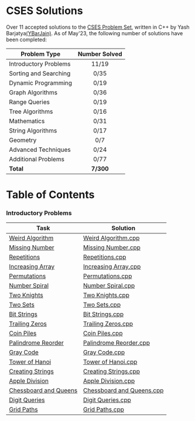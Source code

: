 # CSES Solutions

Over 11 accepted solutions to the [CSES Problem Set](https://cses.fi/problemset/), written in C++ by Yash Barjatya[(YBarJain)](https://cses.fi/user/153003). As of May'23, the following number of solutions have been completed:

| Problem Type          | Number Solved |
|-----------------------|:-------------:|
| Introductory Problems |    11/19      |
| Sorting and Searching |     0/35      |
| Dynamic Programming   |     0/19      |
| Graph Algorithms      |     0/36      |
| Range Queries         |     0/19      |
| Tree Algorithms       |     0/16      |
| Mathematics           |     0/31      |
| String Algorithms     |     0/17      |
| Geometry              |      0/7      |
| Advanced Techniques   |     0/24      |
| Additional Problems   |     0/77      |
| **Total**             |  **7/300**    |

# Table of Contents

### Introductory Problems

| Task                                                           | Solution                   |
| -------------------------------------------------------------- | -------------------------- |
| [Weird Algorithm](https://cses.fi/problemset/task/1068/)       | [Weird Algorithm.cpp](/Introductory%20Problems/Weird%20Algorithm.cpp) |
| [Missing Number](https://cses.fi/problemset/task/1083/)        | [Missing Number.cpp](/Introductory%20Problems/Missing%20Number.cpp) |
| [Repetitions](https://cses.fi/problemset/task/1069/)           | [Repetitions.cpp](/Introductory%20Problems/Repetitions.cpp) |
| [Increasing Array](https://cses.fi/problemset/task/1094/)      | [Increasing Array.cpp](/Introductory%20Problems/Increasing%20Array.cpp) |
| [Permutations](https://cses.fi/problemset/task/1070/)          | [Permutations.cpp](/Introductory%20Problems/Permutations%20I.cpp) |
| [Number Spiral](https://cses.fi/problemset/task/1071/)         | [Number Spiral.cpp](/Introductory%20Problems/Number%20Spiral.cpp) |
| [Two Knights](https://cses.fi/problemset/task/1072/)           | [Two Knights.cpp](/Introductory%20Problems/Two%20Knights.cpp) |
| [Two Sets](https://cses.fi/problemset/task/1092/)              | [Two Sets.cpp](/Introductory%20Problems/Two%20Sets%20I.cpp) |
| [Bit Strings](https://cses.fi/problemset/task/1617/)           | [Bit Strings.cpp](/Introductory%20Problems/Bit%20Strings.cpp) |
| [Trailing Zeros](https://cses.fi/problemset/task/1618/)        | [Trailing Zeros.cpp](/Introductory%20Problems/Trailing%20Zeros.cpp) |
| [Coin Piles](https://cses.fi/problemset/task/1754/)            | [Coin Piles.cpp](/Introductory%20Problems/Coin%20Piles.cpp) |
| [Palindrome Reorder](https://cses.fi/problemset/task/1755/)    | [Palindrome Reorder.cpp](/Introductory%20Problems/Palindrome%20Reorder.cpp) |
| [Gray Code](https://cses.fi/problemset/task/2205/)             | [Gray Code.cpp](/Introductory%20Problems/Gray%20Code.cpp)|
| [Tower of Hanoi](https://cses.fi/problemset/task/2165/)        | [Tower of Hanoi.cpp](/Introductory%20Problems/Tower%20of%20Hanoi.cpp) |
| [Creating Strings](https://cses.fi/problemset/task/1622/)      | [Creating Strings.cpp](/Introductory%20Problems/Creating%20Strings%20I.cpp) |
| [Apple Division](https://cses.fi/problemset/task/1623/)        | [Apple Division.cpp](/Introductory%20Problems/Apple%20Division.cpp) |
| [Chessboard and Queens](https://cses.fi/problemset/task/1624/) | [Chessboard and Queens.cpp](/Introductory%20Problems/Chessboard%20and%20Queens.cpp) |
| [Digit Queries](https://cses.fi/problemset/task/2431/)         | [Digit Queries.cpp](/Introductory%20Problems/Digit%20Queries.cpp)|
| [Grid Paths](https://cses.fi/problemset/task/1625/)            | [Grid Paths.cpp](/Introductory%20Problems/Grid%20Paths%20I.cpp) |

